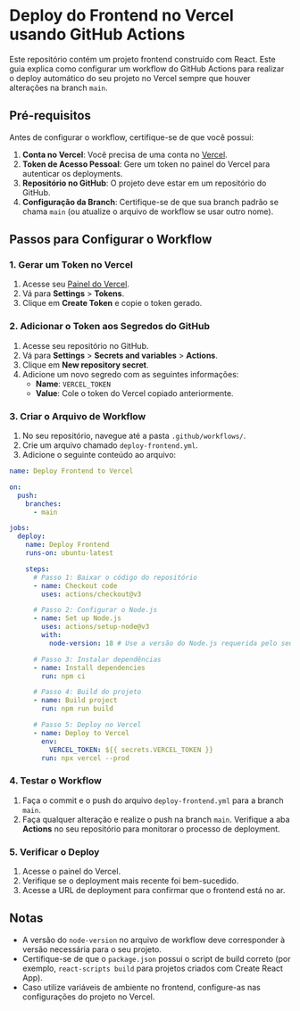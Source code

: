 # Deploy do Frontend no Vercel usando GitHub Actions

Este repositório contém um projeto frontend construído com React. Este guia explica como configurar um workflow do GitHub Actions para realizar o deploy automático do seu projeto no Vercel sempre que houver alterações na branch `main`.

## Pré-requisitos

Antes de configurar o workflow, certifique-se de que você possui:

1. **Conta no Vercel**: Você precisa de uma conta no [Vercel](https://vercel.com/).
2. **Token de Acesso Pessoal**: Gere um token no painel do Vercel para autenticar os deployments.
3. **Repositório no GitHub**: O projeto deve estar em um repositório do GitHub.
4. **Configuração da Branch**: Certifique-se de que sua branch padrão se chama `main` (ou atualize o arquivo de workflow se usar outro nome).

## Passos para Configurar o Workflow

### 1. Gerar um Token no Vercel

1. Acesse seu [Painel do Vercel](https://vercel.com/dashboard).
2. Vá para **Settings** > **Tokens**.
3. Clique em **Create Token** e copie o token gerado.

### 2. Adicionar o Token aos Segredos do GitHub

1. Acesse seu repositório no GitHub.
2. Vá para **Settings** > **Secrets and variables** > **Actions**.
3. Clique em **New repository secret**.
4. Adicione um novo segredo com as seguintes informações:
   - **Name**: `VERCEL_TOKEN`
   - **Value**: Cole o token do Vercel copiado anteriormente.

### 3. Criar o Arquivo de Workflow

1. No seu repositório, navegue até a pasta `.github/workflows/`.
2. Crie um arquivo chamado `deploy-frontend.yml`.
3. Adicione o seguinte conteúdo ao arquivo:

```yaml
name: Deploy Frontend to Vercel

on:
  push:
    branches:
      - main

jobs:
  deploy:
    name: Deploy Frontend
    runs-on: ubuntu-latest

    steps:
      # Passo 1: Baixar o código do repositório
      - name: Checkout code
        uses: actions/checkout@v3

      # Passo 2: Configurar o Node.js
      - name: Set up Node.js
        uses: actions/setup-node@v3
        with:
          node-version: 18 # Use a versão do Node.js requerida pelo seu projeto

      # Passo 3: Instalar dependências
      - name: Install dependencies
        run: npm ci

      # Passo 4: Build do projeto
      - name: Build project
        run: npm run build

      # Passo 5: Deploy no Vercel
      - name: Deploy to Vercel
        env:
          VERCEL_TOKEN: ${{ secrets.VERCEL_TOKEN }}
        run: npx vercel --prod
```

### 4. Testar o Workflow

1. Faça o commit e o push do arquivo `deploy-frontend.yml` para a branch `main`.
2. Faça qualquer alteração e realize o push na branch `main`. Verifique a aba **Actions** no seu repositório para monitorar o processo de deployment.

### 5. Verificar o Deploy

1. Acesse o painel do Vercel.
2. Verifique se o deployment mais recente foi bem-sucedido.
3. Acesse a URL de deployment para confirmar que o frontend está no ar.

## Notas

- A versão do `node-version` no arquivo de workflow deve corresponder à versão necessária para o seu projeto.
- Certifique-se de que o `package.json` possui o script de build correto (por exemplo, `react-scripts build` para projetos criados com Create React App).
- Caso utilize variáveis de ambiente no frontend, configure-as nas configurações do projeto no Vercel.
